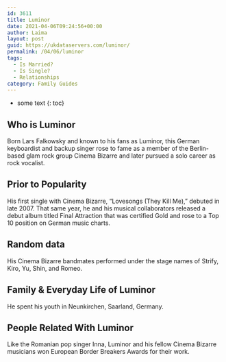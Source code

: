 ```yaml
---
id: 3611
title: Luminor
date: 2021-04-06T09:24:56+00:00
author: Laima
layout: post
guid: https://ukdataservers.com/luminor/
permalink: /04/06/luminor
tags:
  - Is Married?
  - Is Single?
  - Relationships
category: Family Guides
---
```


* some text
{: toc}


## Who is Luminor
                  
                  
                  
Born Lars Falkowsky and known to his fans as Luminor, this German keyboardist and backup singer rose to fame as a member of the Berlin-based glam rock group Cinema Bizarre and later pursued a solo career as rock vocalist.
                  
              
            
              
            
                
                
                
## Prior to Popularity
                  
                  
                  
His first single with Cinema Bizarre, &#8220;Lovesongs (They Kill Me),&#8221; debuted in late 2007. That same year, he and his musical collaborators released a debut album titled Final Attraction that was certified Gold and rose to a Top 10 position on German music charts.
                  
              
            
              
            
                
                
                
## Random data
                  
                  
                  
His Cinema Bizarre bandmates performed under the stage names of Strify, Kiro, Yu, Shin, and Romeo.
                  
              
            
              
            
                
                
                
## Family & Everyday Life of Luminor
                  
                  
                  
He spent his youth in Neunkirchen, Saarland, Germany.
                  
              
            
              
            
                
                
                
## People Related With Luminor
                  
                  
                  
Like the Romanian pop singer Inna, Luminor and his fellow Cinema Bizarre musicians won European Border Breakers Awards for their work.
                  
              
            
              
            
                
              
            
              
              
            
            
              
            
          
          
          